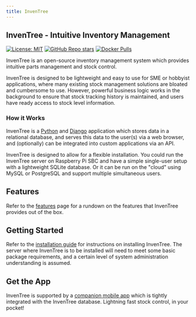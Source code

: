 ```yaml
---
title: InvenTree
---
```


## InvenTree - Intuitive Inventory Management 

[![License: MIT](https://img.shields.io/badge/License-MIT-yellow.svg)](https://opensource.org/licenses/MIT)
[![GitHub Repo stars](https://img.shields.io/github/stars/inventree/inventree?label=View%20On%20GitHub&style=social)](https://github.com/inventree/inventree)
[![Docker Pulls](https://img.shields.io/docker/pulls/inventree/inventree)](https://hub.docker.com/inventree/inventree)


InvenTree is an open-source inventory management system which provides intuitive parts management and stock control. 

InvenTree is designed to be lightweight and easy to use for SME or hobbyist applications, where many existing stock management solutions are bloated and cumbersome to use. However, powerful business logic works in the background to ensure that stock tracking history is maintained, and users have ready access to stock level information.

### How it Works

InvenTree is a [Python](https://www.python.org/) and [Django](https://www.djangoproject.com/) application which stores data in a relational database, and serves this data to the user(s) via a web browser, and (optionally) can be integrated into custom applications via an API.

InvenTree is designed to allow for a flexible installation. You could run the InvenTree server on Raspberry Pi SBC and have a simple single-user setup with a lightweight SQLite database. Or it can be run on the "cloud" using MySQL or PostgreSQL and support multiple simultaneous users.

## Features

Refer to the [features](./features) page for a rundown on the features that InvenTree provides out of the box.

## Getting Started

Refer to the [installation guide](./start/install) for instructions on installing InvenTree. The server where InvenTree is to be installed will need to meet some basic package requirements, and a certain level of system administration understanding is assumed.

## Get the App

InvenTree is supported by a [companion mobile app](./app/app) which is tightly integrated with the InvenTree database. Lightning fast stock control, in your pocket!
